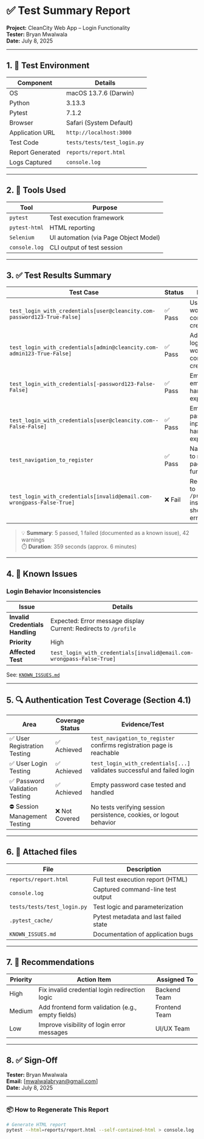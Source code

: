 # ✅ Test Summary Report

**Project:** CleanCity Web App – Login Functionality  
**Tester:** Bryan Mwalwala  
**Date:** July 8, 2025  

---

## 1. 🔧 Test Environment

| Component           | Details                                |
|---------------------|----------------------------------------|
| OS                  | macOS 13.7.6 (Darwin)                  |
| Python              | 3.13.3                                 |
| Pytest              | 7.1.2                                  |
| Browser             | Safari (System Default)                |
| Application URL     | `http://localhost:3000`                |
| Test Code           | `tests/tests/test_login.py`            |
| Report Generated    | `reports/report.html`                  |
| Logs Captured       | `console.log`                          |

---

## 2. 🧪 Tools Used

| Tool              | Purpose                                |
|-------------------|----------------------------------------|
| `pytest`          | Test execution framework               |
| `pytest-html`     | HTML reporting                         |
| `Selenium`        | UI automation (via Page Object Model)  |
| `console.log`     | CLI output of test session             |

---

## 3. ✅ Test Results Summary

| Test Case                                                                 | Status  | Notes                                                |
|---------------------------------------------------------------------------|---------|------------------------------------------------------|
| `test_login_with_credentials[user@cleancity.com-password123-True-False]` | ✅ Pass | User login works with correct credentials            |
| `test_login_with_credentials[admin@cleancity.com-admin123-True-False]`   | ✅ Pass | Admin login works with correct credentials           |
| `test_login_with_credentials[-password123-False-False]`                  | ✅ Pass | Empty email input handled as expected                |
| `test_login_with_credentials[user@cleancity.com--False-False]`           | ✅ Pass | Empty password input handled as expected             |
| `test_navigation_to_register`                                            | ✅ Pass | Navigation to register page is functional            |
| `test_login_with_credentials[invalid@email.com-wrongpass-False-True]`    | ❌ Fail | Redirects to `/profile` instead of showing error     |

> 💡 **Summary**: 5 passed, 1 failed (documented as a known issue), 42 warnings  
> ⏱️ **Duration**: 359 seconds (approx. 6 minutes)

---

## 4. 🚨 Known Issues

### Login Behavior Inconsistencies

| Issue                             | Details                                                                 |
|----------------------------------|-------------------------------------------------------------------------|
| **Invalid Credentials Handling** | Expected: Error message display<br>Current: Redirects to `/profile`     |
| **Priority**                     | High                                                                   |
| **Affected Test**                | `test_login_with_credentials[invalid@email.com-wrongpass-False-True]` |

See: [`KNOWN_ISSUES.md`](./tests/KNOWN_ISSUES.md)

---

## 5. 🔍 Authentication Test Coverage (Section 4.1)

| Area                            | Coverage Status | Evidence/Test                           |
|----------------------------------|------------------|------------------------------------------|
| ✅ User Registration Testing     | ✅ Achieved      | `test_navigation_to_register` confirms registration page is reachable |
| ✅ User Login Testing           | ✅ Achieved      | `test_login_with_credentials[...]` validates successful and failed login |
| ✅ Password Validation Testing  | ✅ Achieved      | Empty password case tested and handled   |
| ⛔ Session Management Testing    | ❌ Not Covered   | No tests verifying session persistence, cookies, or logout behavior |

---

## 6. 📁 Attached files

| File                         | Description                              |
|------------------------------|------------------------------------------|
| `reports/report.html`        | Full test execution report (HTML)        |
| `console.log`                | Captured command-line test output        |
| `tests/tests/test_login.py`  | Test logic and parameterization          |
| `.pytest_cache/`             | Pytest metadata and last failed state    |
| `KNOWN_ISSUES.md`            | Documentation of application bugs        |

---

## 7. 📌 Recommendations

| Priority | Action Item                                      | Assigned To    |
|----------|--------------------------------------------------|----------------|
| High     | Fix invalid credential login redirection logic   | Backend Team   |
| Medium   | Add frontend form validation (e.g., empty fields)| Frontend Team  |
| Low      | Improve visibility of login error messages        | UI/UX Team     |

---

## 8. ✅ Sign-Off

**Tester:** Bryan Mwalwala  
**Email:** [mwalwalabryan@gmail.com]  
**Date:** July 8, 2025

---

### 📦 How to Regenerate This Report

```bash
# Generate HTML report
pytest --html=reports/report.html --self-contained-html > console.log
